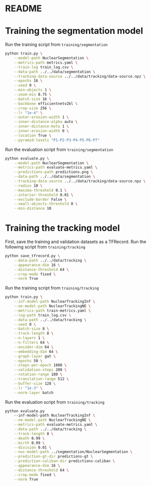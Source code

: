 # README

# Training the segmentation model
Run the training script from `training/segmentation`
```bash
python train.py \
    --model-path NuclearSegmentation \
    --metrics-path metrics.yaml \
    --train-log train_log.csv \
    --data-path ../../data/segmentation \
    --tracking-data-source ../../data/tracking/data-source.npz \
    --epochs 16 \
    --seed 0 \
    --min-objects 1 \
    --zoom-min 0.75 \
    --batch-size 16 \
    --backbone efficientnetv2bl \
    --crop-size 256 \
    --lr "1e-4" \
    --outer-erosion-width 1 \
    --inner-distance-alpha auto \
    --inner-distance-beta 1 \
    --inner-erosion-width 0 \
    --location True \
    --pyramid-levels "P1-P2-P3-P4-P5-P6-P7"
```

Run the evaluation script from `training/segmentation`
```bash
python evaluate.py \
    --model-path NuclearSegmentation \
    --metrics-path evaluate-metrics.yaml \
    --predictions-path predictions.png \
    --data-path ../../data/segmentation \
    --tracking-data-source ../../data/tracking/data-source.npz \
    --radius 10 \
    --maxima-threshold 0.1 \
    --interior-threshold 0.01 \
    --exclude-border False \
    --small-objects-threshold 0 \
    --min-distance 10
```

# Training the tracking model
First, save the training and validation datasets as a TFRecord. Run the following script from `training/tracking`
```bash
python save_tfrecord.py \
    --data-path ../../data/tracking \
    --appearance-dim 16 \
    --distance-threshold 64 \
    --crop-mode fixed \
    --norm True
```

Run the training script from `training/tracking`
```bash
python train.py \
    --inf-model-path NuclearTrackingInf \
    --ne-model-path NuclearTrackingNE \
    --metrics-path train-metrics.yaml \
    --log-path train_log.csv \
    --data-path ../../data/tracking \
    --seed 0 \
    --batch-size 8 \
    --track-length 8 \
    --n-layers 1 \
    --n-filters 64 \
    --encoder-dim 64 \
    --embedding-dim 64 \
    --graph-layer gat \
    --epochs 50 \
    --steps-per-epoch 1000 \
    --validation-steps 200 \
    --rotation-range 180 \
    --translation-range 512 \
    --buffer-size 128 \
    --lr "1e-3" \
    --norm-layer batch
```

Run the evaluation script from `training/tracking`
```bash
python evaluate.py
    --inf-model-path NuclearTrackingInf \
    --ne-model-path NuclearTrackingNE \
    --metrics-path evaluate-metrics.yaml \
    --data-path ../../data/tracking \
    --track-length 8 \
    --death 0.99 \
    --birth 0.99 \
    --division 0.01 \
    --nuc-model-path ../segmentation/NuclearSegmentation \
    --prediction-gt-dir predictions-gt \
    --prediction-caliban-dir predictions-caliban \
    --appearance-dim 16 \
    --distance-threshold 64 \
    --crop-mode fixed \
    --norm True
```